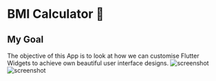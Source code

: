 
# BMI Calculator 💪

## My Goal

The objective of this App is to look at how we can customise Flutter Widgets to achieve own beautiful user interface designs.
![screenshot](https://github.com/abdouta/bmi-calculator-flutter/4a28cb2b-b963-4d67-b511-8e571659961d.jpg)
![screenshot](https://github.com/abdouta/bmi-calculator-flutter/86edddcd-5919-4629-ac00-71db75e04b1b.jpg)
